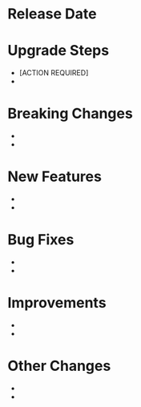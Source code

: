# Release Date



# Upgrade Steps

- [ACTION REQUIRED]
-

# Breaking Changes

- 
- 

# New Features

-
-

# Bug Fixes
-
-

# Improvements

-
-

# Other Changes
-
-